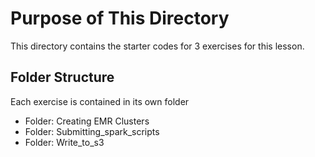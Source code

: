 # Purpose of This Directory

This directory contains the starter codes for 3 exercises for this lesson.

## Folder Structure

Each exercise is contained in its own folder 

+ Folder: Creating EMR Clusters
+ Folder: Submitting_spark_scripts  
+ Folder: Write_to_s3
